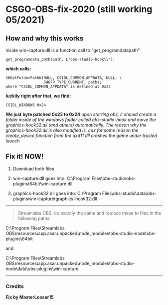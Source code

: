 # CSGO-OBS-fix-2020 (still working 05/2021)

## How and why this works
inside win-capture.dll is a function call to "get_programdatapath"

``get_programdata_path(path, L"obs-studio-hook\\");``

**which calls:**

```
SHGetFolderPathW(NULL, CSIDL_COMMON_APPDATA, NULL, \
				 SHGFP_TYPE_CURRENT, path);
where "CSIDL_COMMON_APPDATA" is defined as 0x23
```

**luckily right after that, we find:**

```
CSIDL_WINDOWS 0x24
```

**We just byte patched 0x23 to 0x24**
*upon starting obs, it should create a folder inside of the windows folder called obs-studio-hook and move the graphics-hook32.dll (and others) automatically.
The reason why the graphics-hook32.dll is also modified is, cuz for some reason the create_device function from the dxd11 dll crashes the game under trusted launch*

## Fix it! NOW! 
1. Download both files

2. win-capture.dll goes into:
C:\Program Files\obs-studio\obs-plugins\64bit\win-capture.dll

3. graphics-hook32.dll goes into:
C:\Program Files\obs-studio\data\obs-plugins\win-capture\graphics-hook32.dll


----  ----  ----  ----  ----  ----  ----    ----  ----  ----  ----  ----  ----  ----


> Streamlabs OBS: do exactly the same and replace these to files in the following paths:

C:\Program Files\Streamlabs OBS\resources\app.asar.unpacked\node_modules\obs-studio-node\obs-plugins\64bit  

and 

C:\Program Files\Streamlabs OBS\resources\app.asar.unpacked\node_modules\obs-studio-node\data\obs-plugins\win-capture


----  ----  ----  ----  ----  ----  ----    ----  ----  ----  ----  ----  ----  ----


### Credits
**Fix by MasterLooser15**
